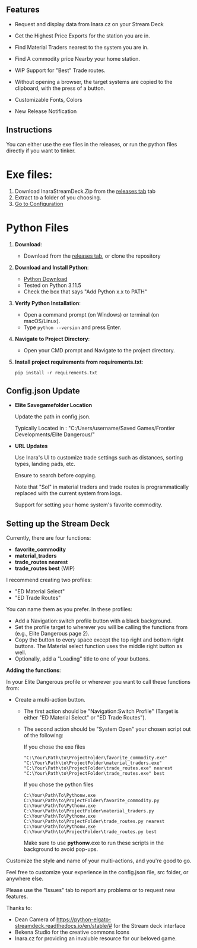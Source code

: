 
## Features
- Request and display data from Inara.cz on your Stream Deck

- Get the Highest Price Exports for the station you are in.
- Find Material Traders nearest to the system you are in.
- Find A commodity price Nearby your home station.
- WIP Support for "Best" Trade routes.
- Without opening a browser, the target systems are copied to the clipboard, with the press of a button.
- Customizable Fonts, Colors
- New Release Notification 




## Instructions
You can either use the exe files in the releases, or run the python files directly if you want to tinker.
# Exe files:
1. Download InaraStreamDeck.Zip from the  [releases tab](https://github.com/LunaLimpets/Inara_StreamDeck_Connector/releases) tab
2. Extract to a folder of you choosing.
3. [Go to Configuration](#config)


# Python Files 

1. **Download**: 
    - Download from the [releases tab](https://github.com/LunaLimpets/Inara_StreamDeck_Connector/releases), or clone the repository
   
2. **Download and Install Python**:
    - [Python Download](https://www.python.org/downloads/)
    - Tested on Python 3.11.5
    - Check the box that says "Add Python x.x to PATH"
   
3. **Verify Python Installation**:
    - Open a command prompt (on Windows) or terminal (on macOS/Linux).
    - Type `python --version` and press Enter.

4. **Navigate to Project Directory**:
    - Open your CMD prompt and Navigate to the project directory.
   
5. **Install project requirements from requirements.txt**:
    ```
    pip install -r requirements.txt
    ```


<a name="config"></a>
## Config.json Update

- **Elite Savegamefolder Location**

     Update the path in config.json.

     Typically Located in : "C:/Users/username/Saved Games/Frontier Developments/Elite Dangerous/"


- **URL Updates**

     Use Inara's UI to customize trade settings such as distances, sorting types, landing pads, etc.
     
     Ensure to search before copying. 
     
     Note that "Sol" in material traders and trade routes is programmatically replaced with the current system from logs.
     
     Support for setting your home system's favorite commodity.

   
## Setting up the Stream Deck

Currently, there are four functions:

- **favorite_commodity** 
- **material_traders**
- **trade_routes nearest**
- **trade_routes best** (WIP)

I recommend creating two profiles:

- "ED Material Select"
- "ED Trade Routes"

You can name them as you prefer. In these profiles:

- Add a Navigation:switch profile button with a black background.
- Set the profile target to wherever you will be calling the functions from (e.g., Elite Dangerous page 2).
- Copy the button to every space except the top right and bottom right buttons. The Material select function uses the middle right button as well.
- Optionally, add a "Loading" title to one of your buttons.


**Adding the functions**:

In your Elite Dangerous profile or wherever you want to call these functions from:

- Create a multi-action button. 
    - The first action should be "Navigation:Switch Profile" (Target is either "ED Material Select" or "ED Trade Routes"). 
    - The second action should be "System Open" your chosen script out of the following:

        If you chose the exe files
        ```
        "C:\Your\Path\to\ProjectFolder\favorite_commodity.exe"
        "C:\Your\Path\to\ProjectFolder\material_traders.exe"
        "C:\Your\Path\to\ProjectFolder\trade_routes.exe" nearest
        "C:\Your\Path\to\ProjectFolder\trade_routes.exe" best
        ```

        If you chose the python files
        ```
        C:\Your\Path\To\Pythonw.exe C:\Your\Path\to\ProjectFolder\favorite_commodity.py
        C:\Your\Path\To\Pythonw.exe C:\Your\Path\to\ProjectFolder\material_traders.py
        C:\Your\Path\To\Pythonw.exe C:\Your\Path\to\ProjectFolder\trade_routes.py nearest
        C:\Your\Path\To\Pythonw.exe C:\Your\Path\to\ProjectFolder\trade_routes.py best
        ```

        Make sure to use **pythonw**.exe to run these scripts in the background to avoid pop-ups.

Customize the style and name of your multi-actions, and you're good to go. 

Feel free to customize your experience in the config.json file, src folder, or anywhere else.

Please use the "Issues" tab to report any problems or to request new features.


Thanks to:
- Dean Camera of https://python-elgato-streamdeck.readthedocs.io/en/stable/# for the Stream deck interface
- Bekena Studio for the creative commons Icons
- Inara.cz for providing an invaluble resource for our beloved game.
